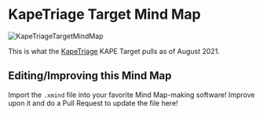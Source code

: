 # KapeTriage Target Mind Map

![KapeTriageTargetMindMap](https://github.com/rathbuna/DFIRMindMaps/blob/main/KAPE/KapeTriage/KapeTriage.png)

This is what the [KapeTriage](https://github.com/EricZimmerman/KapeFiles/blob/master/Targets/Compound/KapeTriage.tkape) KAPE Target pulls as of August 2021. 

## Editing/Improving this Mind Map

Import the `.xmind` file into your favorite Mind Map-making software! Improve upon it and do a Pull Request to update the file here!
